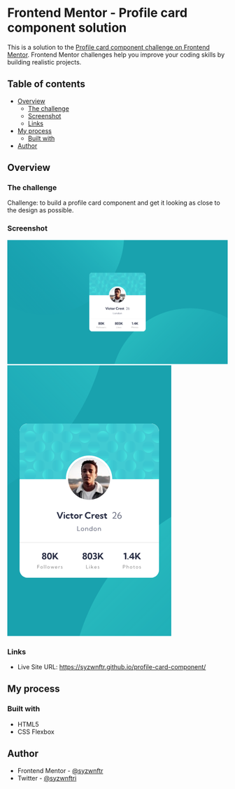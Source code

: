 # Frontend Mentor - Profile card component solution

This is a solution to the [Profile card component challenge on Frontend Mentor](https://www.frontendmentor.io/challenges/profile-card-component-cfArpWshJ). Frontend Mentor challenges help you improve your coding skills by building realistic projects.

## Table of contents

- [Overview](#overview)
  - [The challenge](#the-challenge)
  - [Screenshot](#screenshot)
  - [Links](#links)
- [My process](#my-process)
  - [Built with](#built-with)
- [Author](#author)

## Overview

### The challenge

Challenge: to build a profile card component and get it looking as close to the design as possible.

### Screenshot

![](<./screenshots/profile-card-component (desktop).png>)
![](<./screenshots/profile-card-component (mobile).png>)

### Links

- Live Site URL: https://syzwnftr.github.io/profile-card-component/

## My process

### Built with

- HTML5
- CSS Flexbox

## Author

- Frontend Mentor - [@syzwnftr](https://www.frontendmentor.io/profile/syzwnftr)
- Twitter - [@syzwnftri](https://www.twitter.com/syzwnftri)
